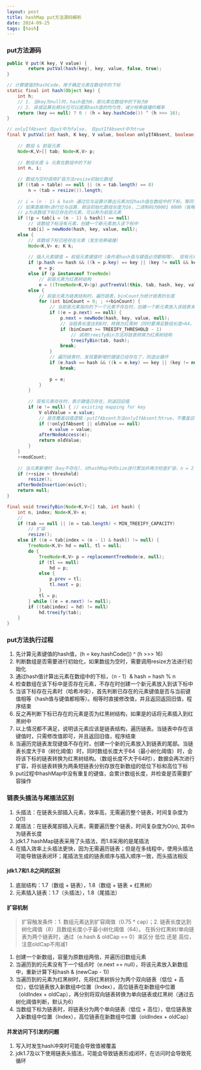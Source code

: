 ```yaml
---
layout: post
title: hashMap put方法源码解析
date: 2024-09-25
tags: [hash]
---
```


### put方法源码
```java
public V put(K key, V value) {
        return putVal(hash(key), key, value, false, true);
}

// 计算键值的hashCode，用于确定元素在数组中的下标
static final int hash(Object key) {
    int h;
    // 1. 当key为null时，hash值为0，即元素在数组中的下标为0
    // 2. 异或运算右移16位可以提高hash值的均匀性，减少哈希碰撞的概率
    return (key == null) ? 0 : (h = key.hashCode()) ^ (h >>> 16);
}

// onlyIfAbsent 在put中为false， 在putIfAbsent中为true
final V putVal(int hash, K key, V value, boolean onlyIfAbsent, boolean evict) {
    
    // 数组 & 前驱元素
    Node<K,V>[] tab; Node<K,V> p;
    
    // 数组长度 & 元素在数组中的下标
    int n, i;
    
    // 数组为空时调用扩容方法resize初始化数组
    if ((tab = table) == null || (n = tab.length) == 0)
        n = (tab = resize()).length;
    
    // i = (n - 1) & hash 通过位与运算计算出元素对应hash值在数组中的下标，等同于hash % n，位与运算效率更高
    // 如果直接用n进行位与运算，假设初始化数组长度为16，二进制码为0001 0000（省略前面24位），会导致与其他任意hash值位与运算后得出的下标要么为0要么为16
    // p为该数组下标已存在的元素，可以称为前驱元素
    if ((p = tab[i = (n - 1) & hash]) == null)
        // 该数组下标没有元素，创建一个新元素放入该下标中
        tab[i] = newNode(hash, key, value, null);
    else {
        // 该数组下标已经存在元素（发生哈希碰撞）
        Node<K,V> e; K k;
        
        // 插入元素键值 = 前驱元素键值时（条件是hash值与键值必须都相等）， 现有元素 = 前驱元素
        if (p.hash == hash && ((k = p.key) == key || (key != null && key.equals(k))))
            e = p;
        else if (p instanceof TreeNode)
            // 前驱元素为红黑树结构
            e = ((TreeNode<K,V>)p).putTreeVal(this, tab, hash, key, value);
        else {
            // 前驱元素为链表结构时，遍历链表，binCount为统计链表的长度
            for (int binCount = 0; ; ++binCount) {
                // 当前驱元素指向的下一个元素不存在时，创建一个新元素放入该链表末尾
                if ((e = p.next) == null) {
                    p.next = newNode(hash, key, value, null);
                    // 当链表长度达到8时，转换为红黑树（同时要满足数组长度>64，否则再次进行扩容将长链表改为两个短链表存储在新数组中）。而且不包含本次插入的元素
                    if (binCount >= TREEIFY_THRESHOLD - 1) 
                        // 调用treeifyBin方法将链表转换为红黑树结构
                        treeifyBin(tab, hash);
                    break;
                }
                // 遍历链表时，发现要新增的键值已经存在了，则退出循环
                if (e.hash == hash && ((k = e.key) == key || (key != null && key.equals(k))))
                    break;
                
                p = e;
            }
        }
        
        // 现有元素存在时，表示键值已存在，则返回旧值
        if (e != null) { // existing mapping for key
            V oldValue = e.value;
            // 是否覆盖旧值逻辑：putIfAbsent方法onlyIfAbsent为true，不覆盖旧值 （但是旧值为null时也会覆盖）
            if (!onlyIfAbsent || oldValue == null)
                e.value = value;
            afterNodeAccess(e);
            return oldValue;
        }
    }
    ++modCount;
    
    // 当元素新增时（key不存在），对hashMap中的size进行累加并再次检查扩容，n = 2 * n， 这样扩容后得到的（n - 1）转换为2进制低位都为1
    if (++size > threshold)
        resize();
    afterNodeInsertion(evict);
    return null;
}

final void treeifyBin(Node<K,V>[] tab, int hash) {
    int n, index; Node<K,V> e;
    // 
    if (tab == null || (n = tab.length) < MIN_TREEIFY_CAPACITY)
        // 扩容
        resize();
    else if ((e = tab[index = (n - 1) & hash]) != null) {
        TreeNode<K,V> hd = null, tl = null;
        do {
            TreeNode<K,V> p = replacementTreeNode(e, null);
            if (tl == null)
                hd = p;
            else {
                p.prev = tl;
                tl.next = p;
            }
            tl = p;
        } while ((e = e.next) != null);
        if ((tab[index] = hd) != null)
            hd.treeify(tab);
    }
}
```

### put方法执行过程
1. 先计算元素键值的hash值，(h = key.hashCode()) ^ (h >>> 16) 
2. 判断数组是否需要进行初始化，如果数组为空时，需要调用resize方法进行初始化
3. 通过hash值计算出元素在数组中的下标，（n - 1）& hash = hash % n
4. 检查数组在该下标中是否存在元素，不存在时创建一个新元素放入到该下标中
5. 当该下标存在元素时（哈希冲突），首先判断已存在的元素键值是否与当前键值相等（hash值与键值都相等）。相等时直接修改值，并且返回返回旧值，程序结束
6. 反之再判断下标已存在的元素是否为红黑树结构，如果是的话将元素插入到红黑树中
7. 以上情况都不满足，说明该元素应该是链表结构，遍历链表。当链表中存在该键值时，只需修改值即可，并且返回旧值，程序结束
8. 当遍历完链表发现键值不存在时，创建一个新的元素放入到链表的尾部。当链表长度大于8（树化阈值）时，同时数组长度大于64（最小树化阈值）时，会将该下标的链表转换为红黑树结构。（数组长度不大于64时），数据会再次进行扩容，将长链表转换为两条短链表分别存放在新数组的低位下标和高位下标
9. put过程中hashMap中没有重复的键值，会累计数组长度，并检查是否需要扩容操作

### 链表头插法与尾插法区别
1. 头插法：在链表头部插入元素，效率高，无需遍历整个链表，时间复杂度为O(1)
2. 尾插法：在链表尾部插入元素，需要遍历整个链表，时间复杂度为O(n), 其中n为链表长度
3. jdk1.7 hashMap链表采用了头插法，而1.8采用的是尾插法
4. 在插入效率上头插法更快，因为无需遍历链表；但是在多线程中，使用头插法可能导致链表闭环；尾插法生成的链表顺序与插入顺序一致，而头插法相反

#### jdk1.7和1.8之间的区别
1. 底层结构：1.7（数组 + 链表），1.8（数组 + 链表 + 红黑树）
2. 元素插入链表：1.7（头插法），1.8（尾插法）

#### 扩容机制
> 扩容触发条件：1. 数组元素达到扩容阈值（0.75 * cap）；2. 链表长度达到树化阈值（8）且数组长度小于最小树化阈值（64）。
> 在拆分红黑树/单向链表为两个链表时，通过（e.hash & oldCap == 0）来区分 低位 还是 高位，注意oldCap不用减1
1. 创建一个新数组，容量为原数组两倍，并遍历旧数组元素
2. 当遍历到的元素没有下一个结点时（e.next == null），将该元素放入新数组中，重新计算下标hash & (newCap - 1))
3. 当遍历到的元素为红黑树时，先将红黑树拆分为两个双向链表（低位 + 高位），低位链表放入新数组中位置（Index），高位链表在新数组中位置（oldIndex + oldCap），再分别将双向链表转换为单向链表或红黑树（通过去树化阈值判断，默认为6）
4. 当数组下标为链表时，将链表分为两个单向链表（低位 + 高位），低位链表放入新数组中位置（Index），高位链表在新数组中位置（oldIndex + oldCap）

#### 并发访问下引发的问题
1. 写入时发生hash冲突时可能会导致值被覆盖
2. jdk1.7及以下使用链表头插法，可能会导致链表形成闭环，在访问时会导致死循环
